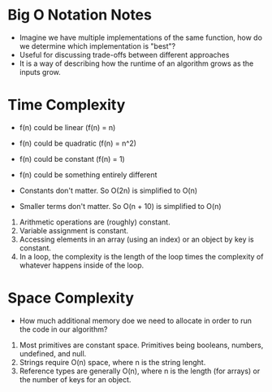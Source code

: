 # Big O Notation Notes
  - Imagine we have multiple implementations of the same function, how do we determine which implementation is "best"?
  - Useful for discussing trade-offs between different approaches
  - It is a way of describing how the runtime of an algorithm grows as the inputs grow.

# Time Complexity
  - f(n) could be linear (f(n) = n)
  - f(n) could be quadratic (f(n) = n^2)
  - f(n) could be constant (f(n) = 1)
  - f(n) could be something entirely different

  - Constants don't matter. So O(2n) is simplified to O(n)
  - Smaller terms don't matter. So O(n + 10) is simplified to O(n)

  1. Arithmetic operations are (roughly) constant.
  2. Variable assignment is constant.
  3. Accessing elements in an array (using an index) or an object by key is constant.
  4. In a loop, the complexity is the length of the loop times the complexity of whatever happens inside of the loop.

# Space Complexity
  - How much additional memory doe we need to allocate in order to run the code in our algorithm?

  1. Most primitives are constant space. Primitives being booleans, numbers, undefined, and null.
  2. Strings require O(n) space, where n is the string lenght.
  3. Reference types are generally O(n), where n is the length (for arrays) or the number of keys for an object.
